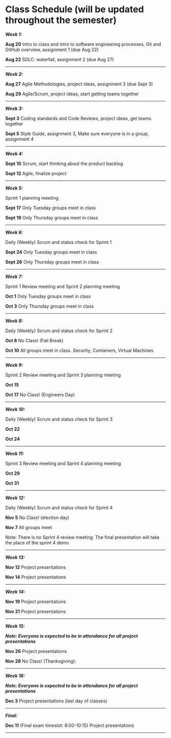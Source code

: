 
# Class Schedule (will be updated throughout the semester)

***Week 1:***

**Aug 20** Intro to class and intro to software engineering processes, Git and GitHub overview, assignment 1 (due Aug 22)

**Aug 22** SDLC: waterfall, assignment 2 (due Aug 27)

---
***Week 2:***

**Aug 27** Agile Methodologies, project ideas, assignment 3 (due Sept 3)

**Aug 29** Agile/Scrum, project ideas, start getting teams together

---
***Week 3:***

**Sept 3** Coding standards and Code Reviews, project ideas, get teams together

**Sept 5** Style Guide, assignment 3, Make sure everyone is in a group, assignment 4 

---
***Week 4:***

**Sept 10** Scrum, start thinking about the product backlog

**Sept 12** Agile, finalize project

---
***Week 5:*** 

Sprint 1 planning meeting

**Sept 17** Only Tuesday groups meet in class

**Sept 19** Only Thursday groups meet in class

---
***Week 6:***

Daily (Weekly) Scrum and status check for Sprint 1

**Sept 24** Only Tuesday groups meet in class

**Sept 26** Only Thursday groups meet in class

---

***Week 7:***

Sprint 1 Review meeting and Sprint 2 planning meeting

**Oct 1** Only Tuesday groups meet in class

**Oct 3** Only Thursday groups meet in class

---
***Week 8:***

Daily (Weekly) Scrum and status check for Sprint 2

**Oct 8** No Class! (Fall Break)

**Oct 10** All groups meet in class. Security, Containers, Virtual Machines

---
***Week 9:***

Sprint 2 Review meeting and Sprint 3 planning meeting

**Oct 15** 

**Oct 17**  No Class! (Engineers Day)

---
***Week 10:***

Daily (Weekly) Scrum and status check for Sprint 3

**Oct 22** 

**Oct 24** 

---
***Week 11:***

Sprint 3 Review meeting and Sprint 4 planning meeting

**Oct 29** 

**Oct 31**

---
***Week 12:***

Daily (Weekly) Scrum and status check for Sprint 4

**Nov 5**  No Class! (election day)

**Nov 7**  All groups meet

Note: There is no Sprint 4 review meeting. The final presentation will take the place of the sprint 4 demo

---
***Week 13:***

**Nov 12**  Project presentations

**Nov 14** Project presentations

---
***Week 14:***

**Nov 19** Project presentations

**Nov 21** Project presentations

---
***Week 15:***

***Note: Everyone is expected to be in attendance for all project presentations***

**Nov 26**  Project presentations

**Nov 28** No Class! (Thanksgiving):

---
***Week 16:***

***Note: Everyone is expected to be in attendance for all project presentations***

**Dec 3** Project presentations (last day of classes)


---
***Final:***

**Dec 11** (Final exam timeslot: 8:00-10:15) Project presentations

---
